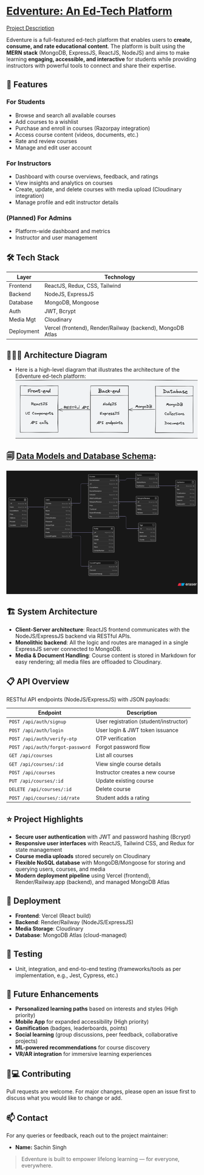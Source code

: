 # [Edventure: An Ed-Tech Platform](https://edventure-client.vercel.app/)

[Project Description](https://docs.google.com/document/d/15NK_rge-MgKoMpZ66oODDJHOWl577_MI4QV1UdHPcc0/edit?usp=sharing)

Edventure is a full-featured ed-tech platform that enables users to **create, consume, and rate educational content**. The platform is built using the **MERN stack** (MongoDB, ExpressJS, ReactJS, NodeJS) and aims to make learning **engaging, accessible, and interactive** for students while providing instructors with powerful tools to connect and share their expertise.

## 🚀 Features

### For Students
- Browse and search all available courses
- Add courses to a wishlist
- Purchase and enroll in courses (Razorpay integration)
- Access course content (videos, documents, etc.)
- Rate and review courses
- Manage and edit user account

### For Instructors
- Dashboard with course overviews, feedback, and ratings
- View insights and analytics on courses
- Create, update, and delete courses with media upload (Cloudinary integration)
- Manage profile and edit instructor details

### (Planned) For Admins
- Platform-wide dashboard and metrics
- Instructor and user management

## 🛠️ Tech Stack

| Layer       | Technology                                   |
|-------------|----------------------------------------------|
| Frontend    | ReactJS, Redux, CSS, Tailwind                |
| Backend     | NodeJS, ExpressJS                            |
| Database    | MongoDB, Mongoose                            |
| Auth        | JWT, Bcrypt                                  |
| Media Mgt   | Cloudinary                                   |
| Deployment  | Vercel (frontend), Render/Railway (backend), MongoDB Atlas |

## 👷🏻‍♀️ Architecture Diagram
- Here is a high-level diagram that illustrates the architecture of the Edventure ed-tech platform:
  ![alt text](client/src/assets/Images/hld.png)

## 🗐 [Data Models and Database Schema](https://app.eraser.io/workspace/1s64UdKJwi9Zr4Kxx9oN?origin=share):
  ![alt text](client/src/assets/Images/model.png)



## 🏗️ System Architecture

- **Client-Server architecture**: ReactJS frontend communicates with the NodeJS/ExpressJS backend via RESTful APIs.
- **Monolithic backend**: All the logic and routes are managed in a single ExpressJS server connected to MongoDB.
- **Media & Document Handling**: Course content is stored in Markdown for easy rendering; all media files are offloaded to Cloudinary.

## 📋 API Overview

RESTful API endpoints (NodeJS/ExpressJS) with JSON payloads:

| Endpoint                              | Description                        |
|----------------------------------------|------------------------------------|
| `POST /api/auth/signup`                | User registration (student/instructor) |
| `POST /api/auth/login`                 | User login & JWT token issuance    |
| `POST /api/auth/verify-otp`            | OTP verification                   |
| `POST /api/auth/forgot-password`       | Forgot password flow               |
| `GET /api/courses`                     | List all courses                   |
| `GET /api/courses/:id`                 | View single course details         |
| `POST /api/courses`                    | Instructor creates a new course    |
| `PUT /api/courses/:id`                 | Update existing course             |
| `DELETE /api/courses/:id`              | Delete course                      |
| `POST /api/courses/:id/rate`           | Student adds a rating              |

## ⭐ Project Highlights

- **Secure user authentication** with JWT and password hashing (Bcrypt)
- **Responsive user interfaces** with ReactJS, Tailwind CSS, and Redux for state management
- **Course media uploads** stored securely on Cloudinary
- **Flexible NoSQL database** with MongoDB/Mongoose for storing and querying users, courses, and media
- **Modern deployment pipeline** using Vercel (frontend), Render/Railway.app (backend), and managed MongoDB Atlas

## 🚀 Deployment

- **Frontend**: Vercel (React build)
- **Backend**: Render/Railway (NodeJS/ExpressJS)
- **Media Storage**: Cloudinary
- **Database**: MongoDB Atlas (cloud-managed)

## 🧪 Testing

- Unit, integration, and end-to-end testing (frameworks/tools as per implementation, e.g., Jest, Cypress, etc.)

## 🔮 Future Enhancements

- **Personalized learning paths** based on interests and styles (High priority)
- **Mobile App** for expanded accessibility (High priority)
- **Gamification** (badges, leaderboards, points)
- **Social learning** (group discussions, peer feedback, collaborative projects)
- **ML-powered recommendations** for course discovery
- **VR/AR integration** for immersive learning experiences


## 👨💻 Contributing

Pull requests are welcome. For major changes, please open an issue first to discuss what you would like to change or add.

## 📫 Contact

For any queries or feedback, reach out to the project maintainer:

- **Name:** Sachin Singh

> Edventure is built to empower lifelong learning — for everyone, everywhere.
